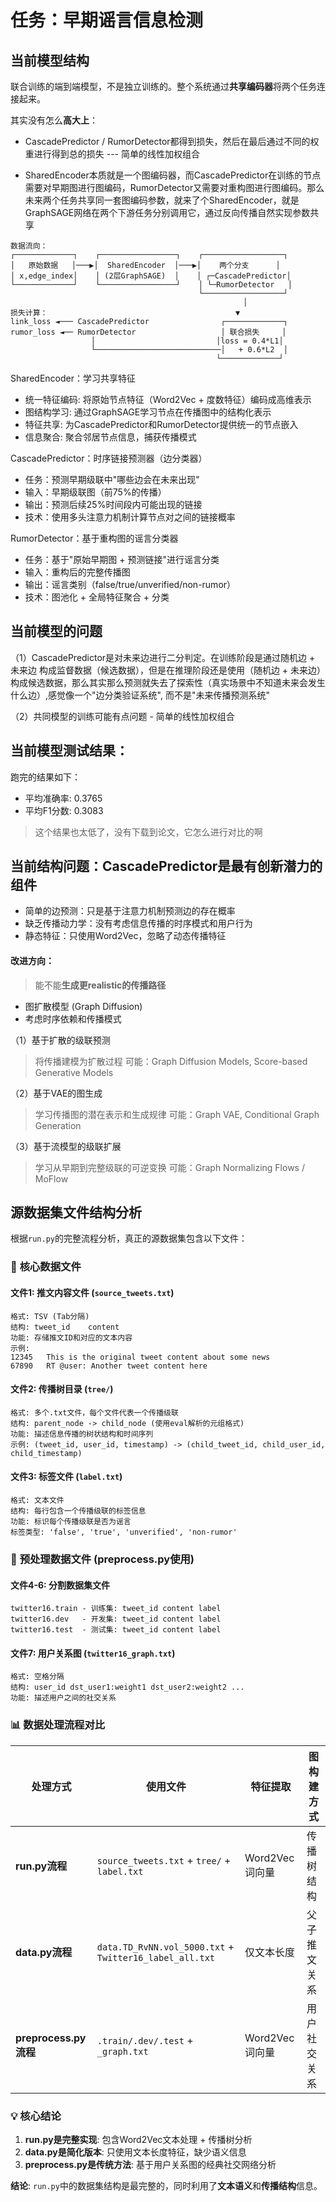 # 任务：早期谣言信息检测

## 当前模型结构

联合训练的端到端模型，不是独立训练的。整个系统通过**共享编码器**将两个任务连接起来。

其实没有怎么**高大上**：

- CascadePredictor / RumorDetector都得到损失，然后在最后通过不同的权重进行得到总的损失 --- 简单的线性加权组合

- SharedEncoder本质就是一个图编码器，而CascadePredictor在训练的节点需要对早期图进行图编码，RumorDetector又需要对重构图进行图编码。那么未来两个任务共享同一套图编码参数，就来了个SharedEncoder，就是GraphSAGE网络在两个下游任务分别调用它，通过反向传播自然实现参数共享

```
数据流向：
┌─────────────┐    ┌─────────────────┐    ┌──────────────────┐
│   原始数据   │───▶│  SharedEncoder  │───▶│    两个分支      │
│ x,edge_index│    │ (2层GraphSAGE)  │    │ ┌─CascadePredictor│
└─────────────┘    └─────────────────┘    │ └─RumorDetector   │
                                          └──────────────────┘
                                                    │
损失计算：                                          ▼
link_loss ◄─── CascadePredictor                ┌─────────────┐
rumor_loss ◄── RumorDetector                   │ 联合损失     │
                  │                           │loss = 0.4*L1│
                  └────────────────────────────│   + 0.6*L2  │
                                              └─────────────┘
```


SharedEncoder：学习共享特征
- 统一特征编码: 将原始节点特征（Word2Vec + 度数特征）编码成高维表示
- 图结构学习: 通过GraphSAGE学习节点在传播图中的结构化表示
- 特征共享: 为CascadePredictor和RumorDetector提供统一的节点嵌入
- 信息聚合: 聚合邻居节点信息，捕获传播模式

CascadePredictor：时序链接预测器（边分类器）

- 任务：预测早期级联中"哪些边会在未来出现"
- 输入：早期级联图（前75%的传播）
- 输出：预测后续25%时间段内可能出现的链接
- 技术：使用多头注意力机制计算节点对之间的链接概率

RumorDetector：基于重构图的谣言分类器

- 任务：基于"原始早期图 + 预测链接"进行谣言分类
- 输入：重构后的完整传播图
- 输出：谣言类别（false/true/unverified/non-rumor）
- 技术：图池化 + 全局特征聚合 + 分类

## 当前模型的问题

（1）CascadePredictor是对未来边进行二分判定。在训练阶段是通过随机边 + 未来边 构成监督数据（候选数据），但是在推理阶段还是使用（随机边 + 未来边）构成候选数据，那么其实那么预测就失去了探索性（真实场景中不知道未来会发生什么边）,感觉像一个"边分类验证系统", 而不是"未来传播预测系统"

（2）共同模型的训练可能有点问题 - 简单的线性加权组合



## 当前模型测试结果：
跑完的结果如下：

- 平均准确率: 0.3765
- 平均F1分数: 0.3083
> 这个结果也太低了，没有下载到论文，它怎么进行对比的啊


## 当前结构问题：CascadePredictor是最有创新潜力的组件

- 简单的边预测：只是基于注意力机制预测边的存在概率
- 缺乏传播动力学：没有考虑信息传播的时序模式和用户行为
- 静态特征：只使用Word2Vec，忽略了动态传播特征

#### 改进方向：

> 能不能**生成更realistic的传播路径**

- 图扩散模型 (Graph Diffusion)
- 考虑时序依赖和传播模式

（1）基于扩散的级联预测
> 将传播建模为扩散过程
可能：Graph Diffusion Models, Score-based Generative Models

（2）基于VAE的图生成
> 学习传播图的潜在表示和生成规律
可能：Graph VAE, Conditional Graph Generation

（3）基于流模型的级联扩展
> 学习从早期到完整级联的可逆变换
可能：Graph Normalizing Flows / MoFlow

## 源数据集文件结构分析

根据`run.py`的完整流程分析，真正的源数据集包含以下文件：

### 📁 **核心数据文件**

#### **文件1: 推文内容文件 (`source_tweets.txt`)**
```
格式: TSV (Tab分隔)
结构: tweet_id	content
功能: 存储推文ID和对应的文本内容
示例:
12345	This is the original tweet content about some news
67890	RT @user: Another tweet content here
```

#### **文件2: 传播树目录 (`tree/`)**
```
格式: 多个.txt文件，每个文件代表一个传播级联
结构: parent_node -> child_node (使用eval解析的元组格式)
功能: 描述信息传播的树状结构和时间序列
示例: (tweet_id, user_id, timestamp) -> (child_tweet_id, child_user_id, child_timestamp)
```

#### **文件3: 标签文件 (`label.txt`)**
```
格式: 文本文件
结构: 每行包含一个传播级联的标签信息
功能: 标识每个传播级联是否为谣言
标签类型: 'false', 'true', 'unverified', 'non-rumor'
```

### 🔄 **预处理数据文件 (preprocess.py使用)**

#### **文件4-6: 分割数据集文件**
```
twitter16.train - 训练集: tweet_id	content	label
twitter16.dev   - 开发集: tweet_id	content	label  
twitter16.test  - 测试集: tweet_id	content	label
```

#### **文件7: 用户关系图 (`twitter16_graph.txt`)**
```
格式: 空格分隔
结构: user_id dst_user1:weight1 dst_user2:weight2 ...
功能: 描述用户之间的社交关系
```

### 📊 **数据处理流程对比**

| 处理方式 | 使用文件 | 特征提取 | 图构建方式 |
|---------|----------|----------|-----------|
| **run.py流程** | `source_tweets.txt` + `tree/` + `label.txt` | Word2Vec词向量 | 传播树结构 |
| **data.py流程** | `data.TD_RvNN.vol_5000.txt` + `Twitter16_label_all.txt` | 仅文本长度 | 父子推文关系 |  
| **preprocess.py流程** | `.train/.dev/.test` + `_graph.txt` | Word2Vec词向量 | 用户社交关系 |

### 💡 **核心结论**

1. **run.py是完整实现**: 包含Word2Vec文本处理 + 传播树分析
2. **data.py是简化版本**: 只使用文本长度特征，缺少语义信息  
3. **preprocess.py是传统方法**: 基于用户关系图的经典社交网络分析

**结论**: `run.py`中的数据集结构是最完整的，同时利用了**文本语义**和**传播结构**信息。